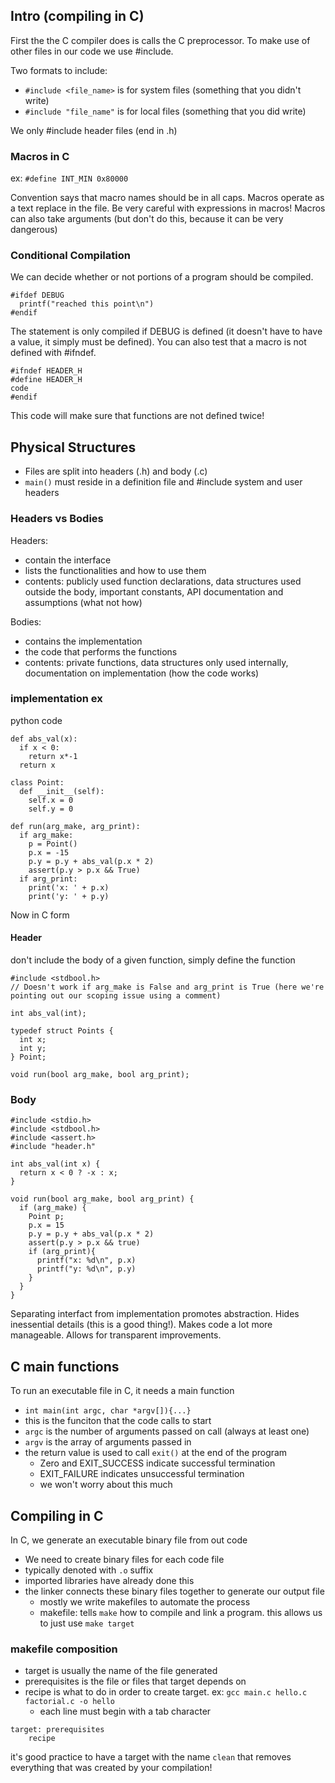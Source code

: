 ## Intro (compiling in C)

First the the C compiler does is calls the C preprocessor. To make use of other files in our code we use #include.

Two formats to include:
  - `#include <file_name>` is for system files (something that you didn't write)
  - `#include "file_name"` is for local files (something that you did write)

We only #include header files (end in .h)

### Macros in C

ex: `#define INT_MIN 0x80000`

Convention says that macro names should be in all caps. Macros operate as a text replace in the file. Be very careful with expressions in macros! Macros can also take arguments (but don't do this, because it can be very dangerous)

### Conditional Compilation

We can decide whether or not portions of a program should be compiled.

```
#ifdef DEBUG
  printf("reached this point\n")
#endif
```

The statement is only compiled if DEBUG is defined (it doesn't have to have a value, it simply must be defined). You can also test that a macro is not defined with #ifndef.

```
#ifndef HEADER_H
#define HEADER_H
code
#endif
```

This code will make sure that functions are not defined twice!


## Physical Structures

- Files are split into headers (.h) and body (.c)
- `main()` must reside in a definition file and #include system and user headers

### Headers vs Bodies

Headers:
- contain the interface
- lists the functionalities and how to use them
- contents: publicly used function declarations, data structures used outside the body, important constants, API documentation and assumptions (what not how)

Bodies:
- contains the implementation
- the code that performs the functions
- contents: private functions, data structures only used internally, documentation on implementation (how the code works)


### implementation ex

python code

```
def abs_val(x):
  if x < 0:
    return x*-1
  return x
 
class Point:
  def __init__(self):
    self.x = 0
    self.y = 0
    
def run(arg_make, arg_print):
  if arg_make:
    p = Point()
    p.x = -15
    p.y = p.y + abs_val(p.x * 2)
    assert(p.y > p.x && True)
  if arg_print:
    print('x: ' + p.x)
    print('y: ' + p.y)
```

Now in C form

#### Header
don't include the body of a given function, simply define the function
```
#include <stdbool.h>
// Doesn't work if arg_make is False and arg_print is True (here we're pointing out our scoping issue using a comment) 

int abs_val(int);

typedef struct Points {
  int x;
  int y;
} Point;

void run(bool arg_make, bool arg_print);
```

### Body

```
#include <stdio.h>
#include <stdbool.h>
#include <assert.h>
#include "header.h"

int abs_val(int x) {
  return x < 0 ? -x : x;
}

void run(bool arg_make, bool arg_print) {
  if (arg_make) {
    Point p;
    p.x = 15
    p.y = p.y + abs_val(p.x * 2)
    assert(p.y > p.x && true)
    if (arg_print){
      printf("x: %d\n", p.x)
      printf("y: %d\n", p.y)
    }
  }
}
```

Separating interfact from implementation promotes abstraction. Hides inessential details (this is a good thing!). Makes code a lot more manageable. Allows for transparent improvements.

## C main functions

To run an executable file in C, it needs a main function
- `int main(int argc, char *argv[]){...}`
- this is the funciton that the code calls to start
- `argc` is the number of arguments passed on call (always at least one)
- `argv` is the array of arguments passed in
- the return value is used to call `exit()` at the end of the program
  - Zero and EXIT_SUCCESS indicate successful termination
  - EXIT_FAILURE indicates unsuccessful termination
  - we won't worry about this much


## Compiling in C

In C, we generate an executable binary file from out code
- We need to create binary files for each code file
- typically denoted with `.o` suffix
- imported libraries have already done this
- the linker connects these binary files together to generate our output file
  - mostly we write makefiles to automate the process
  - makefile: tells `make` how to compile and link a program. this allows us to just use `make target`


### makefile composition

- target is usually the name of the file generated
- prerequisites is the file or files that target depends on
- recipe is what to do in order to create target. ex: `gcc main.c hello.c factorial.c -o hello`
  - each line must begin with a tab character

```
target: prerequisites
    recipe
```

it's good practice to have a target with the name `clean` that removes everything that was created by your compilation!




